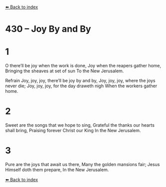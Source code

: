 [⬅️ Back to index](../README.md)

# 430 – Joy By and By


# 1
O there’ll be joy when the work is done,
Joy when the reapers gather home,
Bringing the sheaves at set of sun
To the New Jerusalem.

Refrain
Joy, joy, joy, there’ll be joy by and by,
Joy, joy, joy, where the joys never die;
Joy, joy, joy, for the day draweth nigh
When the workers gather home.

# 2
Sweet are the songs that we hope to sing,
Grateful the thanks our hearts shall bring,
Praising forever Christ our King
In the New Jerusalem.

# 3
Pure are the joys that await us there,
Many the golden mansions fair;
Jesus Himself doth them prepare,
In the New Jerusalem.

[⬅️ Back to index](../README.md)
